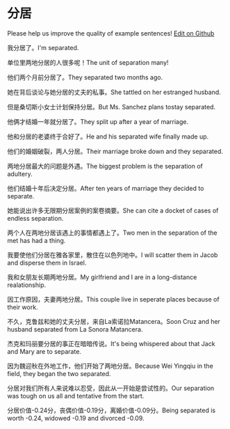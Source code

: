 # 分居

Please help us improve the quality of example sentences! [Edit on Github](https://github.com/jiyushe/jiyu-example-sentence-source/blob/main/chinese/fenju_2.md)

<p><span class="chinese">我分居了。</span><span class="english">I'm separated.</span></p>

<p><span class="chinese">单位里两地分居的人很多呢！</span><span class="english">The unit of separation many!</span></p>

<p><span class="chinese">他们两个月前分居了。</span><span class="english">They separated two months ago.</span></p>

<p><span class="chinese">她在背后谈论与她分居的丈夫的私事。</span><span class="english">She tattled on her estranged husband.</span></p>

<p><span class="chinese">但是桑切斯小女士计划保持分居。</span><span class="english">But Ms. Sanchez plans tostay separated.</span></p>

<p><span class="chinese">他俩才结婚一年就分居了。</span><span class="english">They split up after a year of marriage.</span></p>

<p><span class="chinese">他和分居的老婆终于合好了。</span><span class="english">He and his separated wife finally made up.</span></p>

<p><span class="chinese">他们的婚姻破裂，两人分居。</span><span class="english">Their marriage broke down and they separated.</span></p>

<p><span class="chinese">两地分居最大的问题是外遇。</span><span class="english">The biggest problem is the separation of adultery.</span></p>

<p><span class="chinese">他们结婚十年后决定分居。</span><span class="english">After ten years of marriage they decided to separate.</span></p>

<p><span class="chinese">她能说出许多无限期分居案例的案卷摘要。</span><span class="english">She can cite a docket of cases of endless separation.</span></p>

<p><span class="chinese">两个人在两地分居该遇上的事情都遇上了。</span><span class="english">Two men in the separation of the met has had a thing.</span></p>

<p><span class="chinese">我要使他们分居在雅各家里，散住在以色列地中。</span><span class="english">I will scatter them in Jacob and disperse them in Israel.</span></p>

<p><span class="chinese">我和女朋友长期两地分居。</span><span class="english">My girlfriend and I are in a long-distance realationship.</span></p>

<p><span class="chinese">因工作原因，夫妻两地分居。</span><span class="english">This couple live in seperate places because of their work.</span></p>

<p><span class="chinese">不久，克鲁兹和她的丈夫分居，来自La索诺拉Matancera。</span><span class="english">Soon Cruz and her husband separated from La Sonora Matancera.</span></p>

<p><span class="chinese">杰克和玛丽要分居的事正在暗暗传说。</span><span class="english">It's being whispered about that Jack and Mary are to separate.</span></p>

<p><span class="chinese">因为魏迎秋在外地工作，他们开始了两地分居。</span><span class="english">Because Wei Yingqiu in the field, they began the two separated.</span></p>

<p><span class="chinese">分居对我们所有人来说难以忍受，因此从一开始是尝试性的。</span><span class="english">Our separation was tough on us all and tentative from the start.</span></p>

<p><span class="chinese">分居价值-0.24分，丧偶价值-0.19分，离婚价值-0.09分。</span><span class="english">Being separated is worth -0.24, widowed -0.19 and divorced -0.09.</span></p>

